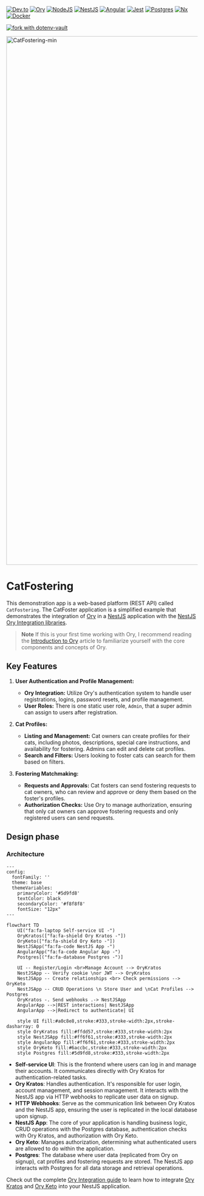 [![Dev.to](https://img.shields.io/badge/dev.to-0A0A0A?style=for-the-badge&logo=dev.to&logoColor=white)](https://dev.to/getlarge/integrating-ory-in-production-with-nestjs-3nic)
[![Ory](https://img.shields.io/badge/ory-%230A0A0A.svg?style=for-the-badge&logo=ory&logoColor=white)](https://ory.sh/)
[![NodeJS](https://img.shields.io/badge/node.js-6DA55F?style=for-the-badge&logo=node.js&logoColor=white)](https://nodejs.org/)
[![NestJS](https://img.shields.io/badge/nestjs-%23E0234E.svg?style=for-the-badge&logo=nestjs&logoColor=white)](https://nestjs.com/)
[![Angular](https://img.shields.io/badge/angular-%23E0234E.svg?style=for-the-badge&logo=angular&logoColor=white)](https://angular.dev/)
[![Jest](https://img.shields.io/badge/jest-%23C21325.svg?style=for-the-badge&logo=jest&logoColor=white)](https://jestjs.io/)
[![Postgres](https://img.shields.io/badge/postgres-%23316192.svg?style=for-the-badge&logo=postgresql&logoColor=white)](https://www.postgresql.org/)
[![Nx](https://img.shields.io/badge/nx-143055?style=for-the-badge&logo=nx&logoColor=white)](https://nx.dev/)
[![Docker](https://img.shields.io/badge/docker-%230db7ed.svg?style=for-the-badge&logo=docker&logoColor=white)](https://www.docker.com/)

[![fork with dotenv-vault](https://badge.dotenv.org/fork.svg?r=1)](https://vault.dotenv.org/project/vlt_a214f90f4b82d8ad4ca0c4b2a458f85f1eb137a0d7ebce91325a339fa48edad1/example)

<img width="1389" alt="CatFostering-min" src="https://github.com/getlarge/cat-fostering/assets/15331923/5911cc7f-e853-47bb-83d6-19ca9341ff2d">

# CatFostering

This demonstration app is a web-based platform (REST API) called `CatFostering`. The CatFoster application is a simplified example that demonstrates the integration of [Ory](https://ory.sh) in a [NestJS](https://nestjs.com) application with the [NestJS Ory Integration libraries](https://github.com/getlarge/nestjs-ory-integration).

> **Note**
> If this is your first time working with Ory, I recommend reading the [Introduction to Ory](https://dev.to/getlarge/introduction-to-ory-47nh) article to familiarize yourself with the core components and concepts of Ory.

## Key Features

1. **User Authentication and Profile Management:**

   - **Ory Integration:** Utilize Ory's authentication system to handle user registrations, logins, password resets, and profile management.
   - **User Roles:** There is one static user role, `Admin`, that a super admin can assign to users after registration.

2. **Cat Profiles:**

   - **Listing and Management:** Cat owners can create profiles for their cats, including photos, descriptions, special care instructions, and availability for fostering. Admins can edit and delete cat profiles.
   - **Search and Filters:** Users looking to foster cats can search for them based on filters.

3. **Fostering Matchmaking:**

   - **Requests and Approvals:** Cat fosters can send fostering requests to cat owners, who can review and approve or deny them based on the foster's profiles.
   - **Authorization Checks:** Use Ory to manage authorization, ensuring that only cat owners can approve fostering requests and only registered users can send requests.

## Design phase

### Architecture

```mermaid
---
config:
  fontFamily: ''
  theme: base
  themeVariables:
    primaryColor: '#5d9fd8'
    textColor: black
    secondaryColor: '#f8f8f8'
    fontSize: "12px"
---

flowchart TD
    UI("fa:fa-laptop Self-service UI -")
    OryKratos(["fa:fa-shield Ory Kratos -"])
    OryKeto(["fa:fa-shield Ory Keto -"])
    NestJSApp("fa:fa-code NestJS App -")
    AngularApp("fa:fa-code Angular App -")
    Postgres[("fa:fa-database Postgres -")]

    UI -- Register/Login <br>Manage Account --> OryKratos
    NestJSApp -- Verify cookie \nor JWT --> OryKratos
    NestJSApp -- Create relationships <br> Check permissions --> OryKeto
    NestJSApp -- CRUD Operations \n Store User and \nCat Profiles --> Postgres
    OryKratos -. Send webhooks .-> NestJSApp
    AngularApp -->|REST interactions| NestJSApp
    AngularApp -->|Redirect to authenticate| UI

    style UI fill:#a0c8e8,stroke:#333,stroke-width:2px,stroke-dasharray: 0
    style OryKratos fill:#ffdd57,stroke:#333,stroke-width:2px
    style NestJSApp fill:#ff6f61,stroke:#333,stroke-width:2px
    style AngularApp fill:#ff6f61,stroke:#333,stroke-width:2px
    style OryKeto fill:#6accbc,stroke:#333,stroke-width:2px
    style Postgres fill:#5d9fd8,stroke:#333,stroke-width:2px
```

- **Self-service UI**: This is the frontend where users can log in and manage their accounts. It communicates directly with Ory Kratos for authentication-related tasks.
- **Ory Kratos**: Handles authentication. It's responsible for user login, account management, and session management. It interacts with the NestJS app via HTTP webhooks to replicate user data on signup.
- **HTTP Webhooks**: Serve as the communication link between Ory Kratos and the NestJS app, ensuring the user is replicated in the local database upon signup.
- **NestJS App**: The core of your application is handling business logic, CRUD operations with the Postgres database, authentication checks with Ory Kratos, and authorization with Ory Keto.
- **Ory Keto**: Manages authorization, determining what authenticated users are allowed to do within the application.
- **Postgres**: The database where user data (replicated from Ory on signup), cat profiles and fostering requests are stored. The NestJS app interacts with Postgres for all data storage and retrieval operations.

Check out the complete [Ory Integration guide](https://dev.to/getlarge/integrate-ory-in-a-nestjs-application-4llo) to learn how to integrate [Ory Kratos](https://github.com/ory/kratos) and [Ory Keto](https://github.com/ory/keto) into your NestJS application.
